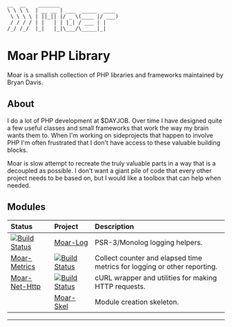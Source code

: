     __  __    _______
    \ \ \ \  | __ __ | ___  _____  ____
     \ \ \ \ | ||_|| |/ _ \(____ |/ ___)
     / / / / | |   | | |_| / ___ | |
    /_/ /_/  |_|   |_|\___/\_____|_|

Moar PHP Library
================

Moar is a smallish collection of PHP libraries and frameworks maintained by
Bryan Davis.

About
-----
I do a lot of PHP development at $DAYJOB. Over time I have designed quite
a few useful classes and small frameworks that work the way my brain wants
them to. When I'm working on sideprojects that happen to involve PHP I'm often
frustrated that I don't have access to these valuable building blocks.

Moar is slow attempt to recreate the truly valuable parts in a way that is
a decoupled as possible. I don't want a giant pile of code that every other
project needs to be based on, but I would like a toolbox that can help when
needed.

Modules
-------

| Status | Project | Description |
| :----- | :------ | :---------- |
| [![Build Status][Moar-Log_ci-status]][Moar-Log_ci-home] | [Moar-Log][] | PSR-3/Monolog logging helpers. |
| [Moar-Metrics][] | [![Build Status][Moar-Metrics_ci-status]][Moar-Metrics_ci-home] | Collect counter and elapsed time metrics for logging or other reporting. |
| [Moar-Net-Http][] | [![Build Status][Moar-Net-Http_ci-status]][Moar-Net-Http_ci-home] | cURL wrapper and utilities for making HTTP requests. |
| | [Moar-Skel][] | Module creation skeleton. |


---
[Moar-Log]: https://github.com/bd808/moar-log
[Moar-Log_ci-home]: https://travis-ci.org/bd808/moar-log
[Moar-Log_ci-status]: https://travis-ci.org/bd808/moar-log.png
[Moar-Metrics]: https://github.com/bd808/moar-metrics
[Moar-Metrics_ci-home]: https://travis-ci.org/bd808/moar-metrics
[Moar-Metrics_ci-status]: https://travis-ci.org/bd808/moar-metrics.png
[Moar-Net-Http]: https://github.com/bd808/moar-net-http
[Moar-Net-Http_ci-home]: https://travis-ci.org/bd808/moar-net-http
[Moar-Net-Http_ci-status]: https://travis-ci.org/bd808/moar-net-http.png
[Moar-Skel]: https://github.com/bd808/moar-skel
